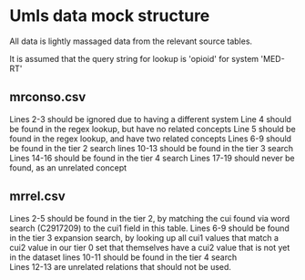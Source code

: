 # Umls data mock structure

All data is lightly massaged data from the relevant source tables.

It is assumed that the query string for lookup is 'opioid' for system 'MED-RT'

## mrconso.csv

Lines 2-3 should be ignored due to having a different system
Line 4 should be found in the regex lookup, but have no related concepts
Line 5 should be found in the regex lookup, and have two related concepts
Lines 6-9 should be found in the tier 2 search
lines 10-13 should be found in the tier 3 search
Lines 14-16 should be found in the tier 4 search
Lines 17-19 should never be found, as an unrelated concept

## mrrel.csv

Lines 2-5 should be found in the tier 2, by matching
    the cui found via word search (C2917209) to the cui1 field in this table.
Lines 6-9 should be found in the tier 3 expansion search, by looking up
    all cui1 values that match a cui2 value in our tier 0 set that themselves
    have a cui2 value that is not yet in the dataset
lines 10-11 should be found in the tier 4 search     
Lines 12-13 are unrelated relations that should not be used.
